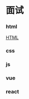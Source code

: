 # 面试
### html
[HTML](https://github.com/pro-xiaoy/written/blob/master/html.md)

### css

### js

### vue


### react
